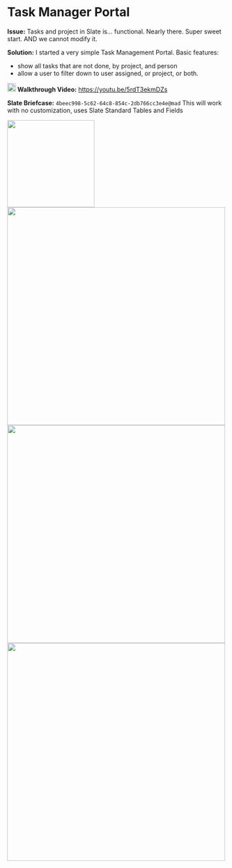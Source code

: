 # Task Manager Portal

**Issue:**  Tasks and project in Slate is... functional.  Nearly there.  Super sweet start.  AND we cannot modify it.

**Solution:**  I started a very simple Task Management Portal.  Basic features: 
 - show all tasks that are not done, by project, and person
 - allow a user to filter down to user assigned, or project, or both.

**<img src="https://github.com/lloydlentz/slate-tips/raw/main/img/youtube.png" height=20 /> Walkthrough Video:**  https://youtu.be/5rdT3ekmDZs

**Slate Briefcase:** `4beec998-5c62-64c8-854c-2db766cc3e4e@mad`  This will work with no customization, uses Slate Standard Tables and Fields

<img src="https://github.com/lloydlentz/slate-tips/raw/main/img/task-manage.gif" height=200 />

<img src="https://github.com/lloydlentz/slate-tips/raw/main/img/task-manage-all-all.jpg" width=500 />

<img src="https://github.com/lloydlentz/slate-tips/raw/main/img/task-manage-ll-all.jpg" width=500 />

<img src="https://github.com/lloydlentz/slate-tips/raw/main/img/task-manage-ll-general.jpg" width=500 />

